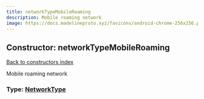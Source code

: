 ```yaml
---
title: networkTypeMobileRoaming
description: Mobile roaming network
image: https://docs.madelineproto.xyz/favicons/android-chrome-256x256.png
---
```

## Constructor: networkTypeMobileRoaming  
[Back to constructors index](index.md)



Mobile roaming network




### Type: [NetworkType](../types/NetworkType.md)


